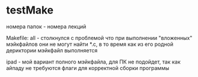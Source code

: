 # testMake
номера папок - номера лекций

Makefile:
all - столкнулся с проблемой что при выполнении "вложенных" мэйкфайлов они не могут найти *.с, в то время как из его родной дериктории мэйкфайл выполняется

ipad - мой вариант полного мэйкфайла, для ПК не подойдет, так как айпаду не требуются флаги для корректной сборки программы
